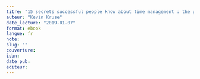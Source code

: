 ```yaml
---
titre: "15 secrets successful people know about time management : the productivity habits of 7 billionaires, 13 olympic athletes, 20 straight-A students, and 239 entrepreneurs "
auteur: "Kevin Kruse"
date_lecture: "2019-01-07"
format: ebook
langue: fr
note:
slug: ""
couverture: 
isbn: 
date_pub: 
editeur: 
---
```

